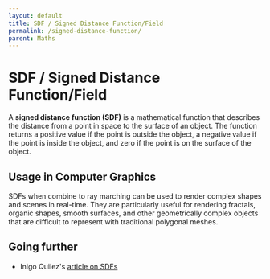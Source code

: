 ```yaml
---
layout: default
title: SDF / Signed Distance Function/Field
permalink: /signed-distance-function/
parent: Maths
---
```


# SDF / Signed Distance Function/Field

A **signed distance function (SDF)** is a mathematical function that describes the distance from a point in space to the surface of an object. The function returns a positive value if the point is outside the object, a negative value if the point is inside the object, and zero if the point is on the surface of the object.

## Usage in Computer Graphics

SDFs when combine to ray marching can be used to render complex shapes and scenes in real-time. They are particularly useful for rendering fractals, organic shapes, smooth surfaces, and other geometrically complex objects that are difficult to represent with traditional polygonal meshes.

## Going further

- Inigo Quilez's [article on SDFs](https://iquilezles.org/www/articles/distfunctions/distfunctions.htm)